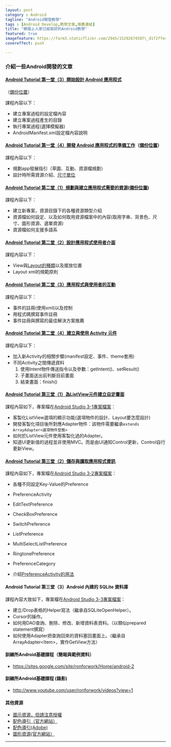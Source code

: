 ```yaml
---
layout: post
category : Android 
tagline: "Android開發教學"
tags : [Android Develop,教學文章,推薦連結]
title: "網路上人家已經寫好的Android教學"
featured: true
imagefeature: https://farm3.staticflickr.com/2945/15292674507\_d1f2ffec01\_o.jpg
covereffect: push

---
```


### 介紹一些Android開發的文章


#### [Android Tutorial 第一堂（3）開始設計 Android 應用程式][1]
（[備份位置][2]）

課程內容以下：  
- 建立專案過程的設定檔內容
- 建立專案過程產生的目錄
- 執行專案過程(選擇模擬器)
- AndroidManifest.xml設定檔內容說明

#### [Android Tutorial 第一堂（4）開發 Android 應用程式的準備工作][3]（[備份位置][4]）

課程內容以下：  
- 規劃app發展指引（草圖、互動、資源檔規劃）
- 設計時所需資源介紹、[尺寸單位][5]

#### [Android Tutorial 第二堂（1）規劃與建立應用程式需要的資源][6]([備份位置][7])
課程內容以下：  
- 建立新專案，資源目錄下的各種資源類型介紹  
- 資源檔如何設定、以及如何取用資源檔案中的內容(取用字串、背景色、尺寸、圖形資源、選單資源)  
- 資源檔如何支援多語系

#### [Android Tutorial 第二堂（2）設計應用程式使用者介面][8]
課程內容以下：  
- View與[Layout的種類][9]以及擺放位置  
- Layout xml的規範原則  

#### [Android Tutorial 第二堂（3）應用程式與使用者的互動][10]
課程內容以下：  
- 事件的註冊(使用xml)以及控制  
- 用程式碼撰寫事件註冊  
- 事件註冊與撰寫的最佳解決方案推薦  

#### [Android Tutorial 第二堂（4）建立與使用 Activity 元件][11]
課程內容以下：  
- 加入新Activity的相關步驟(manifest設定、事件、theme套用)  
- 不同Activity之間傳遞資料  
    1. 使用Intent物件傳送指令以及參數：getIntent()、setResult()  
    2. 子畫面送出前判斷目前畫面  
    3. 結束畫面：finish()  

#### [Android Tutorial 第三堂（1）為ListView元件建立自定畫面][12]
課程內容如下，專案檔在[Android Studio 3-1專案檔案][13]：  
- 客製化ListView選項的顯示功能(選項物件的設計、Layout要怎麼設計)  
- 開發客製化項目後所對應Adapter物件：該物件需要繼承`extends ArrayAdapter<選項物件型態>`  
- 如何於ListView元件使用客製化過的Adapter。  
- 知道UI更新值的過程並非使用MVC。而是由UI通知Control更新，Control自行更新View。


#### [Android Tutorial 第三堂（2）儲存與讀取應用程式資訊][14]
課程內容如下，專案檔在[Android Studio 3-2專案檔案][15]：  
- 各種不同設定Key-Value的Preference  
 - PreferenceActivity  
 - EditTextPreference  
 - CheckBoxPreference  
 - SwitchPreference  
 - ListPreference  
 - MultiSelectListPreference  
 - RingtonePreference  
 - PreferenceCategory  

- 介紹[PreferenceActivity的用法][16]

#### Android Tutorial 第三堂（3）Android 內建的 SQLite 資料庫
課程內容大致如下，專案檔在[Android Studio 3-3專案檔案][17]：
- 建立/Drop表格的Helper寫法（繼承自SQLiteOpenHelper）。
- Cursor的操作。
- 如何用DAO查詢、刪除、修改、新增資料表資料。（以類似prepared statement撰寫）
- 如何使用Adapter把查詢回來的資料塞回畫面上。（繼承自ArrayAdapter\<Item\>，實作GetView方法）

#### 訓練所Android基礎課程（簡報與範例資料）
- https://sites.google.com/site/ronforwork/Home/android-2

#### 訓練所Android基礎課程 (錄影)
- http://www.youtube.com/user/ronforwork/videos?view=1



#### 其他資源

- [圖示資源，但請注意授權][18]
- [配色導引（官方網站）][19]
- [配色導引(Adobe)][20]
- [圖形資源(官方網站）][21]






---- 



[1]:	http://www.codedata.com.tw/mobile/android-tutorial-the-1st-class-3-app-project/
[2]:	https://onedrive.live.com/redir?page=view&resid=9E5410AD0DC2833C!33390&authkey=!AFMfQbbpRlxU_Fc
[3]:	http://www.codedata.com.tw/mobile/android-tutorial-the-1st-class-4-before-developing-an-app/
[4]:	https://onedrive.live.com/view.aspx?cid=9e5410ad0dc2833c&id=documents&resid=9E5410AD0DC2833C%2133390&app=OneNote&authkey=!AFMfQbbpRlxU_Fc&&wd=target%28%2F%2F%E6%96%B0%E7%9A%84%E7%AF%80%201.one%7Cd9eb8d14-a331-a24c-8c2e-5fbe7a31bc1a%2FAndroid%20Tutorial%20%E7%AC%AC%E4%B8%80%E5%A0%82%EF%BC%884%EF%BC%89%E9%96%8B%E7%99%BC%20Android%20%E6%87%89%E7%94%A8%E7%A8%8B%E5%BC%8F%E7%9A%84%E6%BA%96%E5%82%99%E5%B7%A5%E4%BD%9C%7C8bde76c4-7ef9-e54b-bb52-f9cf018d0bfc%2F%29
[5]:	http://dearsherlock.github.io/android/2014/09/30/Android%20Unit%20explain.html
[6]:	http://www.codedata.com.tw/mobile/android-tutorial-the-2nd-class-1-res/
[7]:	https://onedrive.live.com/edit.aspx/%e6%96%87%e4%bb%b62/Android%e9%96%8b%e7%99%bc%e6%89%8b%e5%86%8a%e7%ad%86%e8%a8%98?cid=9e5410ad0dc2833c&id=documents?id=%2F&wd=target%28%E6%96%B0%E7%9A%84%E7%AF%80%201.one%7CD9EB8D14-A331-A24C-8C2E-5FBE7A31BC1A%2FAndroid%20Tutorial%20%E7%AC%AC%E4%BA%8C%E5%A0%82%EF%BC%881%EF%BC%89%E8%A6%8F%E5%8A%83%E8%88%87%E5%BB%BA%E7%AB%8B%E6%87%89%E7%94%A8%E7%A8%8B%E5%BC%8F%E9%9C%80%E8%A6%81%E7%9A%84%E8%B3%87%E6%BA%90%7CD28EC984-3676-294B-8601-85FFDEE93CA9%2F%29%0Aonenote:https://d.docs.live.net/9e5410ad0dc2833c/%E6%96%87%E4%BB%B62/Android%E9%96%8B%E7%99%BC%E6%89%8B%E5%86%8A%E7%AD%86%E8%A8%98/%E6%96%B0%E7%9A%84%E7%AF%80%201.one#Android%20Tutorial%20%E7%AC%AC%E4%BA%8C%E5%A0%82%EF%BC%881%EF%BC%89%E8%A6%8F%E5%8A%83%E8%88%87%E5%BB%BA%E7%AB%8B%E6%87%89%E7%94%A8%E7%A8%8B%E5%BC%8F%E9%9C%80%E8%A6%81%E7%9A%84%E8%B3%87%E6%BA%90&section-id=%7BD9EB8D14-A331-A24C-8C2E-5FBE7A31BC1A%7D&page-id=%7BD28EC984-3676-294B-8601-85FFDEE93CA9%7D&end
[8]:	http://www.codedata.com.tw/mobile/android-tutorial-the-2nd-class-2-ui/
[9]:	http://dearsherlock.github.io/android/2014/09/30/Android%20Layout.html
[10]:	http://www.codedata.com.tw/mobile/android-tutorial-the-2nd-class-3-interaction/
[11]:	http://www.codedata.com.tw/mobile/android-tutorial-the-2nd-class-4-activity/
[12]:	http://www.codedata.com.tw/mobile/android-tutorial-the-3rd-class-1-listview/
[13]:	https://github.com/dearsherlock/dearsherlock.github.com/blob/master/sharedata/tutorial3-1.zip
[14]:	http://www.codedata.com.tw/mobile/android-tutorial-the-3rd-class-2-preference/
[15]:	https://github.com/dearsherlock/dearsherlock.github.com/blob/master/sharedata/tutorial3-2.zip
[16]:	../how%20to%20use%20preference%20activity/
[17]:	https://github.com/dearsherlock/dearsherlock.github.com/blob/master/sharedata/tutorial3-3.zip
[18]:	http://www.smashingmagazine.com/tag/icons/
[19]:	https://developer.android.com/design/style/color.html
[20]:	https://kuler.adobe.com/zh/explore/most-popular/?time=month
[21]:	http://developer.android.com/design/downloads/index.html